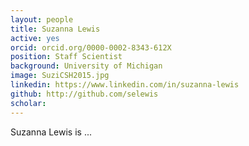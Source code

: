 ```yaml
---
layout: people
title: Suzanna Lewis
active: yes
orcid: orcid.org/0000-0002-8343-612X
position: Staff Scientist
background: University of Michigan
image: SuziCSH2015.jpg
linkedin: https://www.linkedin.com/in/suzanna-lewis
github: http://github.com/selewis
scholar: 
---
```


Suzanna Lewis is ...

